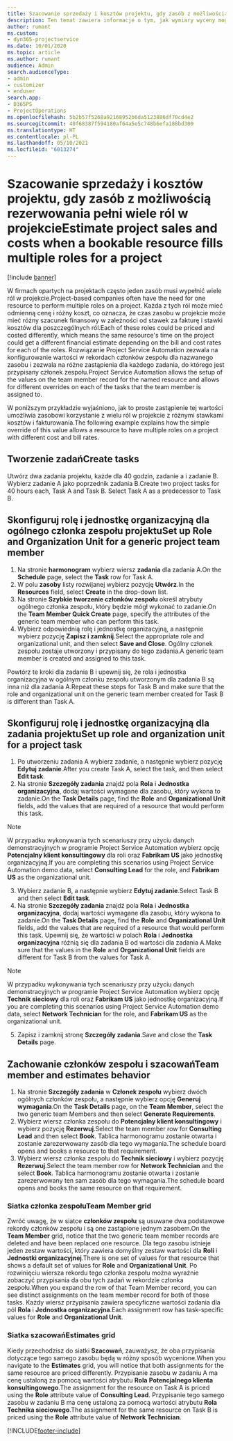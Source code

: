 ```yaml
---
title: Szacowanie sprzedaży i kosztów projektu, gdy zasób z możliwością rezerwowania pełni wiele ról w projekcie
description: Ten temat zawiera informacje o tym, jak wymiary wyceny mogą służyć do obsługi cen i kalkulacji kosztów dla zasobu, który wypełnia wiele ról w projekcie.
author: rumant
ms.custom:
- dyn365-projectservice
ms.date: 10/01/2020
ms.topic: article
ms.author: rumant
audience: Admin
search.audienceType:
- admin
- customizer
- enduser
search.app:
- D365PS
- ProjectOperations
ms.openlocfilehash: 5b2b57f5268a92168952b6da5123886df70cd4e2
ms.sourcegitcommit: 40f68387f594180af64a5e5c748b6efa188bd300
ms.translationtype: HT
ms.contentlocale: pl-PL
ms.lasthandoff: 05/10/2021
ms.locfileid: "6013274"
---
```

# <a name="estimate-project-sales-and-costs-when-a-bookable-resource-fills-multiple-roles-for-a-project"></a><span data-ttu-id="68d01-103">Szacowanie sprzedaży i kosztów projektu, gdy zasób z możliwością rezerwowania pełni wiele ról w projekcie</span><span class="sxs-lookup"><span data-stu-id="68d01-103">Estimate project sales and costs when a bookable resource fills multiple roles for a project</span></span> 

[!include [banner](../includes/psa-now-project-operations.md)]

<span data-ttu-id="68d01-104">W firmach opartych na projektach często jeden zasób musi wypełnić wiele ról w projekcie.</span><span class="sxs-lookup"><span data-stu-id="68d01-104">Project-based companies often have the need for one resource to perform multiple roles on a project.</span></span> <span data-ttu-id="68d01-105">Każda z tych ról może mieć odmienną cenę i różny koszt, co oznacza, że czas zasobu w projekcie może mieć różny szacunek finansowy w zależności od stawek za fakturę i stawki kosztów dla poszczególnych ról.</span><span class="sxs-lookup"><span data-stu-id="68d01-105">Each of these roles could be priced and costed differently, which means the same resource's time on the project could get a different financial estimate depending on the bill and cost rates for each of the roles.</span></span> <span data-ttu-id="68d01-106">Rozwiązanie Project Service Automation zezwala na konfigurowanie wartości w rekordach członków zespołu dla nazwanego zasobu i zezwala na różne zastąpienia dla każdego zadania, do którego jest przypisany członek zespołu.</span><span class="sxs-lookup"><span data-stu-id="68d01-106">Project Service Automation allows the setup of the values on the team member record for the named resource and allows for different overrides on each of the tasks that the team member is assigned to.</span></span>

<span data-ttu-id="68d01-107">W poniższym przykładzie wyjaśniono, jak to proste zastąpienie tej wartości umożliwia zasobowi korzystanie z wielu ról w projekcie z różnymi stawkami kosztów i fakturowania.</span><span class="sxs-lookup"><span data-stu-id="68d01-107">The following example  explains how the simple override of this value allows a resource to have multiple roles on a project with different cost and bill rates.</span></span>

## <a name="create-tasks"></a><span data-ttu-id="68d01-108">Tworzenie zadań</span><span class="sxs-lookup"><span data-stu-id="68d01-108">Create tasks</span></span>
<span data-ttu-id="68d01-109">Utwórz dwa zadania projektu, każde dla 40 godzin, zadanie a i zadanie B. Wybierz zadanie A jako poprzednik zadania B.</span><span class="sxs-lookup"><span data-stu-id="68d01-109">Create two project tasks for 40 hours each, Task A and Task B. Select Task A as a predecessor to Task B.</span></span>

## <a name="set-up-role-and-organization-unit-for-a-generic-project-team-member"></a><span data-ttu-id="68d01-110">Skonfiguruj rolę i jednostkę organizacyjną dla ogólnego członka zespołu projektu</span><span class="sxs-lookup"><span data-stu-id="68d01-110">Set up Role and Organization Unit for a generic project team member</span></span>

1. <span data-ttu-id="68d01-111">Na stronie **harmonogram** wybierz wiersz **zadania** dla zadania A.</span><span class="sxs-lookup"><span data-stu-id="68d01-111">On the **Schedule** page, select the **Task** row for Task A.</span></span> 
2. <span data-ttu-id="68d01-112">W polu **zasoby** listy rozwijanej wybierz pozycję **Utwórz**.</span><span class="sxs-lookup"><span data-stu-id="68d01-112">In the **Resources** field, select **Create** in the drop-down list.</span></span>
3. <span data-ttu-id="68d01-113">Na stronie **Szybkie tworzenie członków zespołu** określ atrybuty ogólnego członka zespołu, który będzie mógł wykonać to zadanie.</span><span class="sxs-lookup"><span data-stu-id="68d01-113">On the **Team Member Quick Create** page, specify the attributes of the generic team member who can perform this task.</span></span>
4. <span data-ttu-id="68d01-114">Wybierz odpowiednią rolę i jednostkę organizacyjną, a następnie wybierz pozycję **Zapisz i zamknij**.</span><span class="sxs-lookup"><span data-stu-id="68d01-114">Select the appropriate role and organizational unit, and then select **Save and Close**.</span></span> <span data-ttu-id="68d01-115">Ogólny członek zespołu zostaje utworzony i przypisany do tego zadania.</span><span class="sxs-lookup"><span data-stu-id="68d01-115">A generic team member is created and assigned to this task.</span></span> 

<span data-ttu-id="68d01-116">Powtórz te kroki dla zadania B i upewnij się, że rola i jednostka organizacyjna w ogólnym członku zespołu utworzonym dla zadania B są inna niż dla zadania A.</span><span class="sxs-lookup"><span data-stu-id="68d01-116">Repeat these steps for Task B and make sure that the role and organizational unit on the generic team member created for Task B is different than Task A.</span></span> 

## <a name="set-up-role-and-organization-unit-for-a-project-task"></a><span data-ttu-id="68d01-117">Skonfiguruj rolę i jednostkę organizacyjną dla zadania projektu</span><span class="sxs-lookup"><span data-stu-id="68d01-117">Set up role and organization unit for a project task</span></span>

1. <span data-ttu-id="68d01-118">Po utworzeniu zadania A wybierz zadanie, a następnie wybierz pozycję **Edytuj zadanie**.</span><span class="sxs-lookup"><span data-stu-id="68d01-118">After you create Task A, select the task, and then select **Edit task**.</span></span>
2. <span data-ttu-id="68d01-119">Na stronie **Szczegóły zadania** znajdź pola **Rola** i **Jednostka organizacyjna**, dodaj wartości wymagane dla zasobu, który wykona to zadanie.</span><span class="sxs-lookup"><span data-stu-id="68d01-119">On the **Task Details** page, find the **Role** and **Organizational Unit** fields, add the values that are required of a resource that would perform this task.</span></span> 

  > [!NOTE]
  > <span data-ttu-id="68d01-120">W przypadku wykonywania tych scenariuszy przy użyciu danych demonstracyjnych w programie Project Service Automation wybierz opcję **Potencjalny klient konsultingowy** dla roli oraz **Fabrikam US** jako jednostkę organizacyjną.</span><span class="sxs-lookup"><span data-stu-id="68d01-120">If you are completing this scenarios using Project Service Automation demo data, select **Consulting Lead** for the role, and **Fabrikam US** as the organizational unit.</span></span>

3. <span data-ttu-id="68d01-121">Wybierz zadanie B, a następnie wybierz **Edytuj zadanie**.</span><span class="sxs-lookup"><span data-stu-id="68d01-121">Select Task B and then select **Edit task**.</span></span>
4. <span data-ttu-id="68d01-122">Na stronie **Szczegóły zadania** znajdź pola **Rola** i **Jednostka organizacyjna**, dodaj wartości wymagane dla zasobu, który wykona to zadanie.</span><span class="sxs-lookup"><span data-stu-id="68d01-122">On the **Task Details** page, find the **Role** and **Organizational Unit** fields, add the values that are required of a resource that would perform this task.</span></span> <span data-ttu-id="68d01-123">Upewnij się, że wartości w polach **Rola** i **Jednostka organizacyjna** różnią się dla zadania B od wartości dla zadania A.</span><span class="sxs-lookup"><span data-stu-id="68d01-123">Make sure that the values in the **Role** and **Organizational Unit** fields are different for Task B from the values for Task A.</span></span> 

  > [!NOTE]
  > <span data-ttu-id="68d01-124">W przypadku wykonywania tych scenariuszy przy użyciu danych demonstracyjnych w programie Project Service Automation wybierz opcję **Technik sieciowy** dla roli oraz **Fabrikam US** jako jednostkę organizacyjną.</span><span class="sxs-lookup"><span data-stu-id="68d01-124">If you are completing this scenarios using Project Service Automation demo data, select **Network Technician** for the role, and **Fabrikam US** as the organizational unit.</span></span>

5. <span data-ttu-id="68d01-125">Zapisz i zamknij stronę **Szczegóły zadania**.</span><span class="sxs-lookup"><span data-stu-id="68d01-125">Save and close the **Task Details** page.</span></span> 

## <a name="team-member-and-estimates-behavior"></a><span data-ttu-id="68d01-126">Zachowanie członków zespołu i szacowań</span><span class="sxs-lookup"><span data-stu-id="68d01-126">Team member and estimates behavior</span></span> 

1. <span data-ttu-id="68d01-127">Na stronie **Szczegóły zadania** w **Członek zespołu** wybierz dwóch ogólnych członków zespołu, a następnie wybierz opcję **Generuj wymagania**.</span><span class="sxs-lookup"><span data-stu-id="68d01-127">On the **Task Details** page, on the **Team Member**, select the two generic team Members and then select **Generate Requirements**.</span></span> 
2. <span data-ttu-id="68d01-128">Wybierz wiersz członka zespołu do **Potencjalny klient konsultingowy** i wybierz pozycję **Rezerwuj**.</span><span class="sxs-lookup"><span data-stu-id="68d01-128">Select the team member row for **Consulting Lead** and then select **Book**.</span></span> <span data-ttu-id="68d01-129">Tablica harmonogramu zostanie otwarta i zostanie zarezerwowany zasób dla tego wymagania.</span><span class="sxs-lookup"><span data-stu-id="68d01-129">The schedule board opens and books a resource to that requirement.</span></span>
3. <span data-ttu-id="68d01-130">Wybierz wiersz członka zespołu do **Technik sieciowy** i wybierz pozycję **Rezerwuj**.</span><span class="sxs-lookup"><span data-stu-id="68d01-130">Select the team member row for **Network Technician** and the select **Book**.</span></span> <span data-ttu-id="68d01-131">Tablica harmonogramu zostanie otwarta i zostanie zarezerwowany ten sam zasób dla tego wymagania.</span><span class="sxs-lookup"><span data-stu-id="68d01-131">The schedule board opens and books the same resource on that requirement.</span></span>

### <a name="team-member-grid"></a><span data-ttu-id="68d01-132">Siatka członka zespołu</span><span class="sxs-lookup"><span data-stu-id="68d01-132">Team Member grid</span></span> 
<span data-ttu-id="68d01-133">Zwróć uwagę, że w siatce **członków zespołu** są usuwane dwa podstawowe rekordy członków zespołu i są one zastąpione jednym zasobem.</span><span class="sxs-lookup"><span data-stu-id="68d01-133">On the **Team Member** grid, notice that the two generic team member records are deleted and have been replaced one resource.</span></span> <span data-ttu-id="68d01-134">Dla tego zasobu istnieje jeden zestaw wartości, który zawiera domyślny zestaw wartości dla **Roli** i **Jednostki organizacyjnej**.</span><span class="sxs-lookup"><span data-stu-id="68d01-134">There is one set of values for that resource that shows a default set of values for **Role** and **Organizational Unit**.</span></span>
<span data-ttu-id="68d01-135">Po rozwinięciu wiersza rekordu tego członka zespołu można wyraźnie zobaczyć przypisania da obu tych zadań w rekordzie członka zespołu.</span><span class="sxs-lookup"><span data-stu-id="68d01-135">When you expand the row of that Team Member record, you can see distinct assignments on the team member record for both of those tasks.</span></span> <span data-ttu-id="68d01-136">Każdy wiersz przypisania zawiera specyficzne wartości zadania dla pól **Rola** i **Jednostka organizacyjna**.</span><span class="sxs-lookup"><span data-stu-id="68d01-136">Each assignment row has task-specific values for **Role** and **Organizational Unit**.</span></span> 

### <a name="estimates-grid"></a><span data-ttu-id="68d01-137">Siatka szacowań</span><span class="sxs-lookup"><span data-stu-id="68d01-137">Estimates grid</span></span> 
<span data-ttu-id="68d01-138">Kiedy przechodzisz do siatki **Szacowań**, zauważysz, że oba przypisania dotyczące tego samego zasobu będą w różny sposób wycenione.</span><span class="sxs-lookup"><span data-stu-id="68d01-138">When you navigate to the **Estimates** grid, you will notice that both assignments for the same resource are priced differently.</span></span>
<span data-ttu-id="68d01-139">Przypisanie zasobu w zadaniu A ma cenę ustaloną za pomocą wartości atrybutu **Rola** **Potencjalnego klienta konsultingowego**.</span><span class="sxs-lookup"><span data-stu-id="68d01-139">The assignment for the resource on Task A is priced using the **Role** attribute value of **Consulting Lead**.</span></span> <span data-ttu-id="68d01-140">Przypisanie tego samego zasobu w zadaniu B ma cenę ustaloną za pomocą wartości atrybutu **Rola** **Technika sieciowego**.</span><span class="sxs-lookup"><span data-stu-id="68d01-140">The assignment for the same resource on Task B is priced using the **Role** attribute value of **Network Technician**.</span></span>



[!INCLUDE[footer-include](../includes/footer-banner.md)]